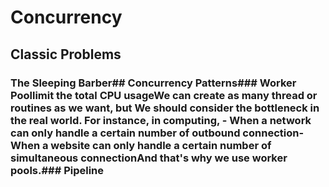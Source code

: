 # Concurrency

## Classic Problems
### The Sleeping Barber## Concurrency Patterns### Worker Poollimit the total CPU usageWe can create as many thread or routines as we want, but We should consider the bottleneck in the real world. For instance, in computing, - When a network can only handle a certain number of outbound connection- When a website can only handle a certain number of simultaneous connectionAnd that's why we use worker pools.### Pipeline